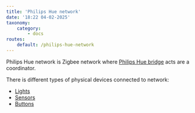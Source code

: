 ```yaml
---
title: 'Philips Hue network'
date: '18:22 04-02-2025'
taxonomy:
    category:
        - docs
routes:
    default: /philips-hue-network
---
```


Philips Hue network is Zigbee network where [Philips Hue bridge](/hue-bridge) acts are a coordinator.

There is different types of physical devices connected to network:
* [Lights](/lights)
* [Sensors](/sensors)
* [Buttons](/buttons)